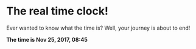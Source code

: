 # The real time clock!

Ever wanted to know what the time is? Well, your journey is about to end!

**The time is Nov 25, 2017, 08:45**